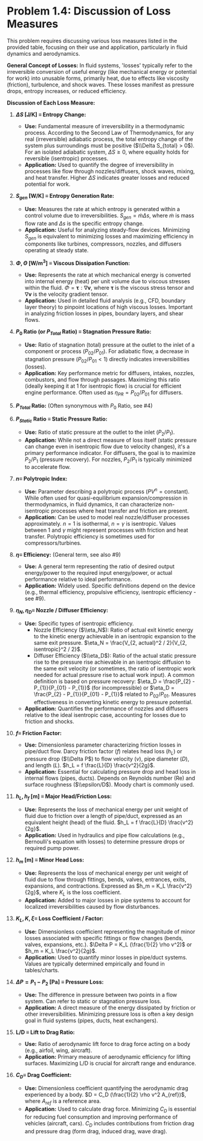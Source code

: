 # Problem 1.4: Discussion of Loss Measures

This problem requires discussing various loss measures listed in the provided table, focusing on their use and application, particularly in fluid dynamics and aerodynamics.

**General Concept of Losses:**
In fluid systems, 'losses' typically refer to the irreversible conversion of useful energy (like mechanical energy or potential for work) into unusable forms, primarily heat, due to effects like viscosity (friction), turbulence, and shock waves. These losses manifest as pressure drops, entropy increases, or reduced efficiency.

**Discussion of Each Loss Measure:**

1.  **$\Delta S$ [J/K] $\equiv$ Entropy Change:**
    *   **Use:** Fundamental measure of irreversibility in a thermodynamic process. According to the Second Law of Thermodynamics, for any real (irreversible) adiabatic process, the total entropy change of the system plus surroundings must be positive ($\\Delta S_{total} > 0$). For an isolated adiabatic system, $\Delta S \ge 0$, where equality holds for reversible (isentropic) processes.
    *   **Application:** Used to quantify the degree of irreversibility in processes like flow through nozzles/diffusers, shock waves, mixing, and heat transfer. Higher $\Delta S$ indicates greater losses and reduced potential for work.

2.  **$S_{gen}$ [W/K] $\equiv$ Entropy Generation Rate:**
    *   **Use:** Measures the rate at which entropy is generated within a control volume due to irreversibilities. $S_{gen} = \dot{m} \Delta s$, where $\dot{m}$ is mass flow rate and $\Delta s$ is the specific entropy change.
    *   **Application:** Useful for analyzing steady-flow devices. Minimizing $S_{gen}$ is equivalent to minimizing losses and maximizing efficiency in components like turbines, compressors, nozzles, and diffusers operating at steady state.

3.  **$\Phi, \Theta$ [W/m$^3$] $\equiv$ Viscous Dissipation Function:**
    *   **Use:** Represents the rate at which mechanical energy is converted into internal energy (heat) per unit volume due to viscous stresses within the fluid. $\Phi = \boldsymbol{\tau} : \nabla \mathbf{v}$, where $\boldsymbol{\tau}$ is the viscous stress tensor and $\nabla \mathbf{v}$ is the velocity gradient tensor.
    *   **Application:** Used in detailed fluid analysis (e.g., CFD, boundary layer theory) to pinpoint locations of high viscous losses. Important in analyzing friction losses in pipes, boundary layers, and shear flows.

4.  **$P_0$ Ratio (or $P_{Total}$ Ratio) $\equiv$ Stagnation Pressure Ratio:**
    *   **Use:** Ratio of stagnation (total) pressure at the outlet to the inlet of a component or process ($P_{02}/P_{01}$). For adiabatic flow, a decrease in stagnation pressure ($P_{02}/P_{01} < 1$) directly indicates irreversibilities (losses).
    *   **Application:** Key performance metric for diffusers, intakes, nozzles, combustors, and flow through passages. Maximizing this ratio (ideally keeping it at 1 for isentropic flow) is crucial for efficient engine performance. Often used as $\eta_{PR} = P_{02}/P_{01}$ for diffusers.

5.  **$P_{Total}$ Ratio:** (Often synonymous with $P_0$ Ratio, see #4)

6.  **$P_{Static}$ Ratio $\equiv$ Static Pressure Ratio:**
    *   **Use:** Ratio of static pressure at the outlet to the inlet ($P_2/P_1$).
    *   **Application:** While not a direct measure of loss itself (static pressure can change even in isentropic flow due to velocity changes), it's a primary performance indicator. For diffusers, the goal is to maximize $P_2/P_1$ (pressure recovery). For nozzles, $P_2/P_1$ is typically minimized to accelerate flow.

7.  **$n \equiv$ Polytropic Index:**
    *   **Use:** Parameter describing a polytropic process ($PV^n = \text{constant}$). While often used for quasi-equilibrium expansion/compression in thermodynamics, in fluid dynamics, it can characterize non-isentropic processes where heat transfer and friction are present.
    *   **Application:** Can be used to model real nozzle/diffuser processes approximately. $n=1$ is isothermal, $n=\gamma$ is isentropic. Values between 1 and $\gamma$ might represent processes with friction and heat transfer. Polytropic efficiency is sometimes used for compressors/turbines.

8.  **$\eta \equiv$ Efficiency:** (General term, see also #9)
    *   **Use:** A general term representing the ratio of desired output energy/power to the required input energy/power, or actual performance relative to ideal performance.
    *   **Application:** Widely used. Specific definitions depend on the device (e.g., thermal efficiency, propulsive efficiency, isentropic efficiency - see #9).

9.  **$\eta_N, \eta_D \equiv$ Nozzle / Diffuser Efficiency:**
    *   **Use:** Specific types of isentropic efficiency.
        *   Nozzle Efficiency ($\\eta_N$): Ratio of actual exit kinetic energy to the kinetic energy achievable in an isentropic expansion to the same exit pressure. $\eta_N = \frac{V_{2, actual}^2 / 2}{V_{2, isentropic}^2 / 2}$.
        *   Diffuser Efficiency ($\\eta_D$): Ratio of the actual static pressure rise to the pressure rise achievable in an isentropic diffusion to the same exit velocity (or sometimes, the ratio of isentropic work needed for actual pressure rise to actual work input). A common definition is based on pressure recovery: $\eta_D = \frac{P_{2} - P_{1}}{P_{01} - P_{1}}$ (for incompressible) or $\eta_D = \frac{P_{2} - P_{1}}{P_{01} - P_{1}}$ related to $P_{02}/P_{01}$. Measures effectiveness in converting kinetic energy to pressure potential.
    *   **Application:** Quantifies the performance of nozzles and diffusers relative to the ideal isentropic case, accounting for losses due to friction and shocks.

10. **$f \equiv$ Friction Factor:**
    *   **Use:** Dimensionless parameter characterizing friction losses in pipe/duct flow. Darcy friction factor ($f$) relates head loss ($h_L$) or pressure drop ($\\Delta P$) to flow velocity ($v$), pipe diameter ($D$), and length ($L$). $h_L = f \frac{L}{D} \frac{v^2}{2g}$.
    *   **Application:** Essential for calculating pressure drop and head loss in internal flows (pipes, ducts). Depends on Reynolds number (Re) and surface roughness ($\\epsilon/D$). Moody chart is commonly used.

11. **$h_L, h_f$ [m] $\equiv$ Major Head/Friction Loss:**
    *   **Use:** Represents the loss of mechanical energy per unit weight of fluid due to friction over a length of pipe/duct, expressed as an equivalent height (head) of the fluid. $h_L = f \frac{L}{D} \frac{v^2}{2g}$.
    *   **Application:** Used in hydraulics and pipe flow calculations (e.g., Bernoulli's equation with losses) to determine pressure drops or required pump power.

12. **$h_m$ [m] $\equiv$ Minor Head Loss:**
    *   **Use:** Represents the loss of mechanical energy per unit weight of fluid due to flow through fittings, bends, valves, entrances, exits, expansions, and contractions. Expressed as $h_m = K_L \frac{v^2}{2g}$, where $K_L$ is the loss coefficient.
    *   **Application:** Added to major losses in pipe systems to account for localized irreversibilities caused by flow disturbances.

13. **$K_L, K, \xi \equiv$ Loss Coefficient / Factor:**
    *   **Use:** Dimensionless coefficient representing the magnitude of minor losses associated with specific fittings or flow changes (bends, valves, expansions, etc.). $\Delta P = K_L (\frac{1}{2} \rho v^2)$ or $h_m = K_L \frac{v^2}{2g}$.
    *   **Application:** Used to quantify minor losses in pipe/duct systems. Values are typically determined empirically and found in tables/charts.

14. **$\Delta P = P_1 - P_2$ [Pa] $\equiv$ Pressure Loss:**
    *   **Use:** The difference in pressure between two points in a flow system. Can refer to static or stagnation pressure loss.
    *   **Application:** A direct measure of the energy dissipated by friction or other irreversibilities. Minimizing pressure loss is often a key design goal in fluid systems (pipes, ducts, heat exchangers).

15. **L/D $\equiv$ Lift to Drag Ratio:**
    *   **Use:** Ratio of aerodynamic lift force to drag force acting on a body (e.g., airfoil, wing, aircraft).
    *   **Application:** Primary measure of aerodynamic efficiency for lifting surfaces. Maximizing L/D is crucial for aircraft range and endurance.

16. **$C_D \equiv$ Drag Coefficient:**
    *   **Use:** Dimensionless coefficient quantifying the aerodynamic drag experienced by a body. $D = C_D (\frac{1}{2} \rho v^2 A_{ref})$, where $A_{ref}$ is a reference area.
    *   **Application:** Used to calculate drag force. Minimizing $C_D$ is essential for reducing fuel consumption and improving performance of vehicles (aircraft, cars). $C_D$ includes contributions from friction drag and pressure drag (form drag, induced drag, wave drag).
